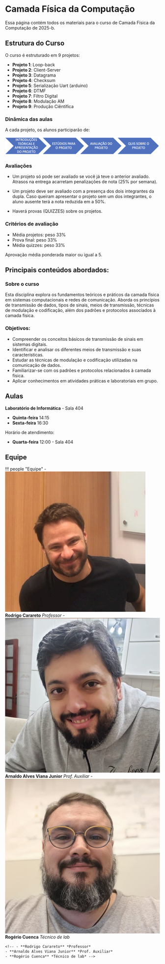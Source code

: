 # Camada Física da Computação

Essa página contém todos os materiais para o curso de Camada Física da Computação de 2025-b. 

## Estrutura do Curso

O curso é estruturado em 9 projetos:

- **Projeto 1**: Loop-back
- **Projeto 2**: Client-Server
- **Projeto 3**: Datagrama
- **Projeto 4**: Checksum
- **Projeto 5**: Serialização Uart (arduino)
- **Projeto 6**: DTMF
- **Projeto 7**: Filtro Digital
- **Projeto 8**: Modulação AM
- **Projeto 9**: Produção Ciêntífica

### Dinâmica das aulas

A cada projeto, os alunos participarão de:

![dinamica](./img/dinamica_aula.png)

### Avaliações

- Um projeto só pode ser avaliado se você já teve o anterior avaliado. Atrasos na entrega
acarretam penalizações de nota (25% por semana).

- Um projeto deve ser avaliado com a presença dos dois integrantes da dupla. Caso queiram
apresentar o projeto sem um dos integrantes, o aluno ausente terá a nota reduzida em a 50%.

- Haverá provas (QUIZZES) sobre os projetos.


### Critérios de avaliação

- Média projetos: peso 33%
- Prova final: peso 33%
- Média quizzes: peso 33%

Aprovação média ponderada maior ou igual a 5.

## Principais conteúdos abordados:

### Sobre o curso

Esta disciplina explora os fundamentos teóricos e práticos da camada física em sistemas computacionais e redes de comunicação. Aborda os princípios de transmissão de dados, tipos de sinais, meios de transmissão, técnicas de modulação e codificação, além dos padrões e protocolos associados à camada física.

### Objetivos:

- Compreender os conceitos básicos de transmissão de sinais em sistemas digitais.
- Identificar e analisar os diferentes meios de transmissão e suas características.
- Estudar as técnicas de modulação e codificação utilizadas na comunicação de dados.
- Familiarizar-se com os padrões e protocolos relacionados à camada física.
- Aplicar conhecimentos em atividades práticas e laboratoriais em grupo.

## Aulas

**Laboratório de Informática** - Sala 404

- **Quinta-feira** 14:15 
- **Sexta-feira** 16:30

Horário de atendimento: 

- **Quarta-feira** 12:00  - Sala 404

## Equipe

!!! people "Equipe"
    - ![Carareto](equipe/carareto.jpeg) **Rodrigo Carareto** *Professor*
    - ![Arnaldo](equipe/arnaldo.jpeg) **Arnaldo Alves Viana Junior** *Prof. Auxiliar*
    - ![Rogério](equipe/rogerio.jpeg) **Rogério Cuenca** *Técnico de lab*
    
    <!-- - **Rodrigo Carareto** *Professor*
    - **Arnaldo Alves Viana Junior** *Prof. Auxiliar*
    - **Rogério Cuenca** *Técnico de lab* -->